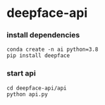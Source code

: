 # deepface-api

### install dependencies

```
conda create -n ai python=3.8
pip install deepface
```

### start api

```
cd deepface-api/api
python api.py
```
